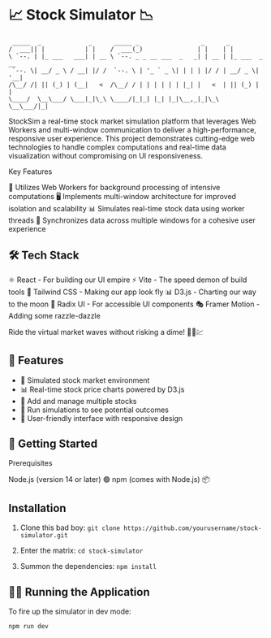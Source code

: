 # 📈 Stock Simulator 📉

```ascii
 _____  _             _      _____ _                 _      _
/  ___|| |           | |    /  ___(_)               | |    | |
\ `--. | |_ ___   ___| | __ \ `--. _ _ __ ___  _   _| | __ | |_ ___  _ __
 `--. \| __/ _ \ / __| |/ /  `--. \ | '_ ` _ \| | | | |/ / | __/ _ \| '__|
/\__/ /| || (_) | (__|   <  /\__/ / | | | | | | |_| |   <  | || (_) | |
\____/  \__\___/ \___|_|\_\ \____/|_|_| |_| |_|\__,_|_|\_\  \__\___/|_|
```

StockSim a real-time stock market simulation platform that leverages Web Workers and multi-window communication to deliver a high-performance, responsive user experience. This project demonstrates cutting-edge web technologies to handle complex computations and real-time data visualization without compromising on UI responsiveness.

Key Features

🚀 Utilizes Web Workers for background processing of intensive computations
🖥️ Implements multi-window architecture for improved isolation and scalability
📊 Simulates real-time stock data using worker threads
🔄 Synchronizes data across multiple windows for a cohesive user experience

## 🛠️ Tech Stack

⚛️ React - For building our UI empire
⚡ Vite - The speed demon of build tools
🎨 Tailwind CSS - Making our app look fly
📊 D3.js - Charting our way to the moon
🧰 Radix UI - For accessible UI components
🎭 Framer Motion - Adding some razzle-dazzle

Ride the virtual market waves without risking a dime! 🏄‍♂️💹

## 🌟 Features

 - 🚀 Simulated stock market environment
 - 📊 Real-time stock price charts powered by D3.js
 - 🔄 Add and manage multiple stocks
 - 🎲 Run simulations to see potential outcomes
 - 📱 User-friendly interface with responsive design


 ## 🏁 Getting Started

 Prerequisites

Node.js (version 14 or later) 🟢
npm (comes with Node.js) 📦


## Installation

1. Clone this bad boy:
```git clone https://github.com/yourusername/stock-simulator.git```


2. Enter the matrix:
```cd stock-simulator```

3. Summon the dependencies:
```npm install```


## 🏃‍♂️ Running the Application

To fire up the simulator in dev mode:

```npm run dev```


